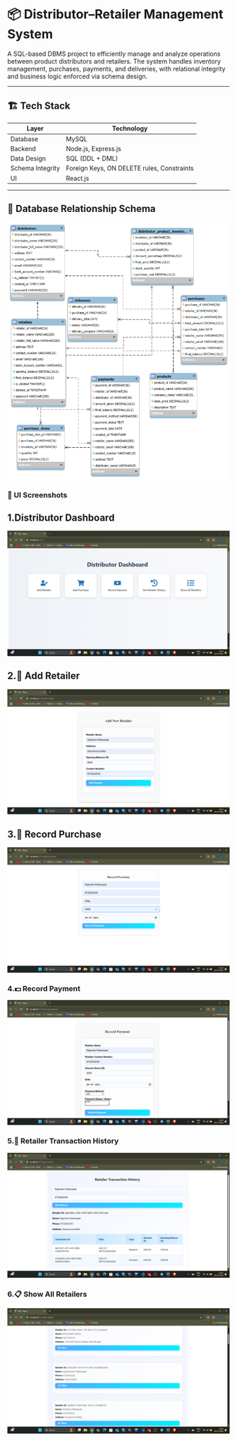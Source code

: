 # 📦 Distributor–Retailer Management System

A SQL-based DBMS project to efficiently manage and analyze operations between product distributors and retailers. The system handles inventory management, purchases, payments, and deliveries, with relational integrity and business logic enforced via schema design.

---
## 🏗️ Tech Stack

| Layer             | Technology               |
|------------------|--------------------------|
| Database          | MySQL                    |
| Backend           | Node.js, Express.js      |
| Data Design       | SQL (DDL + DML)          |
| Schema Integrity  | Foreign Keys, ON DELETE rules, Constraints |
| UI     | React.js                 |
---
## 🧩 Database Relationship Schema

![Relationship Schema](Relationship_Schema.png)

### 📸 UI Screenshots

## 1.Distributor Dashboard

![Distributor Dashboard](UI_Images/Distributor_Dashboard.png)
## 2.🧾 Add Retailer 

![Add Retailer](UI_Images/AddRetailer.png)
## 3.🛒 Record Purchase 

![Record Purchase](UI_Images/RecordPurchase.png)
### 4.💵 Record Payment

![Record Payment](UI_Images/RecordPayment.png)
### 5.📜 Retailer Transaction History 

![Retailer Transaction History](UI_Images/ReatailerTransactionHistory.png)
### 6.📋 Show All Retailers 

![Show All Retailers](UI_Images/ShowAllRetailers.png)




